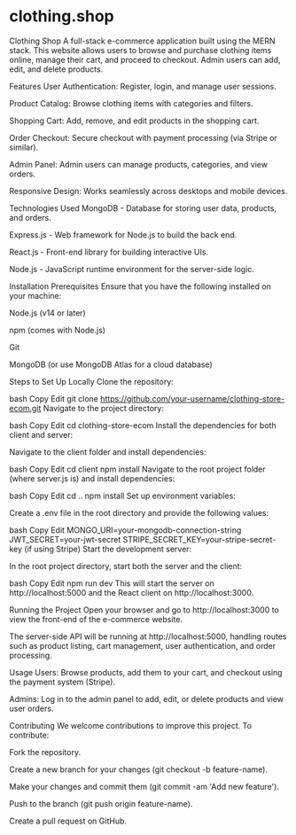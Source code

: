 # clothing.shop

Clothing Shop
A full-stack e-commerce application built using the MERN stack. This website allows users to browse and purchase clothing items online, manage their cart, and proceed to checkout. Admin users can add, edit, and delete products.

Features
User Authentication: Register, login, and manage user sessions.

Product Catalog: Browse clothing items with categories and filters.

Shopping Cart: Add, remove, and edit products in the shopping cart.

Order Checkout: Secure checkout with payment processing (via Stripe or similar).

Admin Panel: Admin users can manage products, categories, and view orders.

Responsive Design: Works seamlessly across desktops and mobile devices.

Technologies Used
MongoDB - Database for storing user data, products, and orders.

Express.js - Web framework for Node.js to build the back end.

React.js - Front-end library for building interactive UIs.

Node.js - JavaScript runtime environment for the server-side logic.


Installation
Prerequisites
Ensure that you have the following installed on your machine:

Node.js (v14 or later)

npm (comes with Node.js)

Git

MongoDB (or use MongoDB Atlas for a cloud database)

Steps to Set Up Locally
Clone the repository:

bash
Copy
Edit
git clone https://github.com/your-username/clothing-store-ecom.git
Navigate to the project directory:

bash
Copy
Edit
cd clothing-store-ecom
Install the dependencies for both client and server:

Navigate to the client folder and install dependencies:

bash
Copy
Edit
cd client
npm install
Navigate to the root project folder (where server.js is) and install dependencies:

bash
Copy
Edit
cd ..
npm install
Set up environment variables:

Create a .env file in the root directory and provide the following values:

bash
Copy
Edit
MONGO_URI=your-mongodb-connection-string
JWT_SECRET=your-jwt-secret
STRIPE_SECRET_KEY=your-stripe-secret-key (if using Stripe)
Start the development server:

In the root project directory, start both the server and the client:

bash
Copy
Edit
npm run dev
This will start the server on http://localhost:5000 and the React client on http://localhost:3000.

Running the Project
Open your browser and go to http://localhost:3000 to view the front-end of the e-commerce website.

The server-side API will be running at http://localhost:5000, handling routes such as product listing, cart management, user authentication, and order processing.

Usage
Users: Browse products, add them to your cart, and checkout using the payment system (Stripe).

Admins: Log in to the admin panel to add, edit, or delete products and view user orders.

Contributing
We welcome contributions to improve this project. To contribute:

Fork the repository.

Create a new branch for your changes (git checkout -b feature-name).

Make your changes and commit them (git commit -am 'Add new feature').

Push to the branch (git push origin feature-name).

Create a pull request on GitHub.

